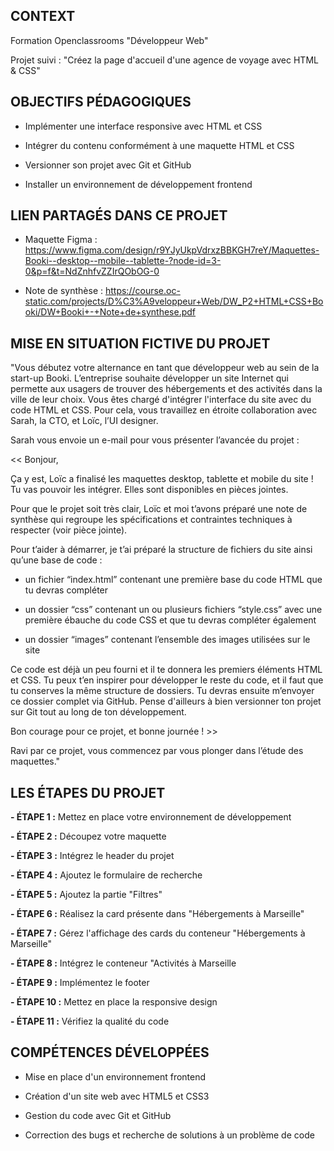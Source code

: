 ## **CONTEXT**

Formation Openclassrooms "Développeur Web"

Projet suivi : "Créez la page d'accueil d'une agence de voyage avec HTML & CSS"



## **OBJECTIFS PÉDAGOGIQUES**

- Implémenter une interface responsive avec HTML et CSS

- Intégrer du contenu conformément à une maquette HTML et CSS

- Versionner son projet avec Git et GitHub

- Installer un environnement de développement frontend



## **LIEN PARTAGÉS DANS CE PROJET**

- Maquette Figma : https://www.figma.com/design/r9YJyUkpVdrxzBBKGH7reY/Maquettes-Booki--desktop--mobile--tablette-?node-id=3-0&p=f&t=NdZnhfvZZIrQObOG-0
  
- Note de synthèse : https://course.oc-static.com/projects/D%C3%A9veloppeur+Web/DW_P2+HTML+CSS+Booki/DW+Booki+-+Note+de+synthese.pdf
  


## **MISE EN SITUATION FICTIVE DU PROJET**

"Vous débutez votre alternance en tant que développeur web au sein de la start-up Booki. L’entreprise souhaite développer un site Internet qui permette aux usagers de trouver des hébergements et des activités dans la ville de leur choix. Vous êtes chargé d'intégrer l'interface du site avec du code HTML et CSS. Pour cela, vous travaillez en étroite collaboration avec Sarah, la CTO, et Loïc, l’UI designer.

Sarah vous envoie un e-mail pour vous présenter l’avancée du projet :

<< Bonjour,

Ça y est, Loïc a finalisé les maquettes desktop, tablette et mobile du site ! Tu vas pouvoir les intégrer. Elles sont disponibles en pièces jointes. 

Pour que le projet soit très clair, Loïc et moi t’avons préparé une note de synthèse qui regroupe les spécifications et contraintes techniques à respecter (voir pièce jointe).

Pour t’aider à démarrer, je t’ai préparé la structure de fichiers du site ainsi qu’une base de code : 

- un fichier “index.html” contenant une première base du code HTML que tu devras compléter

- un dossier “css” contenant un ou plusieurs fichiers “style.css” avec une première ébauche du code CSS et que tu devras compléter également

- un dossier “images” contenant l’ensemble des images utilisées sur le site

Ce code est déjà un peu fourni et il te donnera les premiers éléments HTML et CSS. Tu peux t’en inspirer pour développer le reste du code, et il faut que tu conserves la même structure de dossiers. Tu devras ensuite m’envoyer ce dossier complet via GitHub. Pense d'ailleurs à bien versionner ton projet sur Git tout au long de ton développement.

Bon courage pour ce projet, et bonne journée ! >>

Ravi par ce projet, vous commencez par vous plonger dans l’étude des maquettes."



## **LES ÉTAPES DU PROJET**

**- ÉTAPE 1 :** Mettez en place votre environnement de développement

**- ÉTAPE 2 :** Découpez votre maquette

**- ÉTAPE 3 :** Intégrez le header du projet

**- ÉTAPE 4 :** Ajoutez le formulaire de recherche

**- ÉTAPE 5 :** Ajoutez la partie "Filtres"

**- ÉTAPE 6 :** Réalisez la card présente dans "Hébergements à Marseille"

**- ÉTAPE 7 :** Gérez l'affichage des cards du conteneur "Hébergements à Marseille"

**- ÉTAPE 8 :** Intégrez le conteneur "Activités à Marseille

**- ÉTAPE 9 :** Implémentez le footer

**- ÉTAPE 10 :** Mettez en place la responsive design

**- ÉTAPE 11 :** Vérifiez la qualité du code



## **COMPÉTENCES DÉVELOPPÉES**

- Mise en place d'un environnement frontend

- Création d'un site web avec HTML5 et CSS3

- Gestion du code avec Git et GitHub

- Correction des bugs et recherche de solutions à un problème de code

